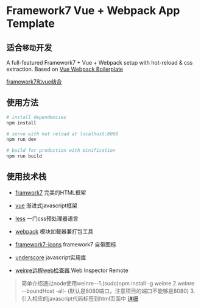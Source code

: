 # Framework7 Vue + Webpack App Template

## 适合`移动`开发

A full-featured Framework7 + Vue + Webpack setup with hot-reload & css extraction. Based on [Vue Webpack Boilerplate](https://github.com/vuejs-templates/webpack)

[framework7和vue结合](http://vue.framework7.cn/)

## 使用方法

``` bash
# install dependencies
npm install

# serve with hot reload at localhost:8080
npm run dev

# build for production with minification
npm run build
```

## 使用技术栈

- [framwork7](http://framework7.cn/Index/get_started.html) 完美的HTML框架

- [vue](https://cn.vuejs.org/) 渐进式javascript框架

- [less](http://lesscss.cn/) 一门css预处理器语言

- [webpack](http://webpack.github.io/) 模块加载器兼打包工具

- [framework7-icons](http://icons.framework7.cn/) framework7 自带图标

- [underscore](http://www.css88.com/doc/underscore/) javascript实用库

- [weinre远程web检查器 ](https://github.com/reng99/weinre) Web Inspector Remote

> 简单介绍通过node使用weinre--1.(sudo)npm install -g weinre  2.weinre --boundHost -all- (默认是8080端口，注意项目的端口不能够是8080) 3.引入相应的javascript代码标签到html页面中  [详细](https://github.com/reng99/weinre)
